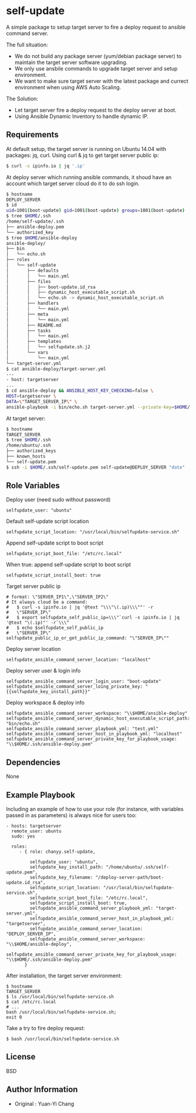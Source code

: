 self-update
=========

A simple package to setup target server to fire a deploy request to ansible command server.

The full situation:
- We do not build any package server (yum/debian package server) to maintain the target server software upgrading. 
- We only use ansbile commands to upgrade target server and setup environment.
- We want to make sure target server with the latest package and currect environment when using AWS Auto Scaling.

The Solution:
- Let target server fire a deploy request to the deploy server at boot.
- Using Ansible Dynamic Inventory to handle dynamic IP.

Requirements
------------

At default setup, the target server is running on Ubuntu 14.04 with packages: jq, curl. Using curl & jq to get target server public ip: 

```bash
$ curl -s ipinfo.io | jq '.ip'
```

At deploy server which running ansible commands, it shoud have an account which target server cloud do it to do ssh login.

```bash
$ hostname
DEPLOY_SERVER
$ id
uid=1001(boot-update) gid=1001(boot-update) groups=1001(boot-update)
$ tree $HOME/.ssh
/home/self-update/.ssh
├── ansible-deploy.pem
└── authorized_key
$ tree $HOME/ansible-deploy
ansible-deploy/
├── bin
│   └── echo.sh
├── roles
│   └── self-update
│       ├── defaults
│       │   └── main.yml
│       ├── files
│       │   ├── boot-update.id_rsa
│       │   ├── dynamic_host_executable_script.sh
│       │   └── echo.sh -> dynamic_host_executable_script.sh
│       ├── handlers
│       │   └── main.yml
│       ├── meta
│       │   └── main.yml
│       ├── README.md
│       ├── tasks
│       │   └── main.yml
│       ├── templates
│       │   └── selfupdate.sh.j2
│       └── vars
│           └── main.yml
└── target-server.yml
$ cat ansible-deploy/target-server.yml
---
- host: targetserver
...
$ cd ansible-deploy && ANSIBLE_HOST_KEY_CHECKING=false \
HOST=targetserver \
DATA=\"TARGET_SERVER_IP\" \
ansible-playbook -i bin/echo.sh target-server.yml --private-key=$HOME/.ssh/ansible-deploy.pem
```

At target server:

```bash
$ hostname
TARGET_SERVER
$ tree $HOME/.ssh
/home/ubuntu/.ssh
├── authorized_keys
├── known_hosts
└── self-update.pem
$ ssh -i $HOME/.ssh/self-update.pem self-update@DEPLOY_SERVER "date"
```

Role Variables
--------------

Deploy user (need sudo without password)
```
selfupdate_user: "ubuntu"
```

Default self-update script location
```
selfupdate_script_location: "/usr/local/bin/selfupdate-service.sh"
```

Append self-update script to boot script
```
selfupdate_script_boot_file: "/etc/rc.local"
```

When true: append self-update script to boot script
```
selfupdate_script_install_boot: true
```

Target server public ip
```
# format: \"SERVER_IP1\",\"SERVER_IP2\"
# It always cloud be a command: 
#   $ curl -s ipinfo.io | jq '@text "\\\"\(.ip)\\\""' -r 
#   \"SERVER_IP\"
#   $ export selfupdate_self_public_ip=\\\"`curl -s ipinfo.io | jq '@text "\(.ip)"' -r`\\\"
#   $ echo $selfupdate_self_public_ip
#   \"SERVER_IP\"
selfupdate_public_ip_or_get_public_ip_command: "\"SERVER_IP\""
```

Deploy server location
```
selfupdate_ansible_command_server_location: "localhost"
```
Deploy server user & login info
```
selfupdate_ansible_command_server_login_user: "boot-update"
selfupdate_ansible_command_server_loing_private_key: "{{selfupdate_key_install_path}}"
```
Deploy workspace & deploy info
```
selfupdate_ansible_command_server_workspace: "\\$HOME/ansible-deploy"
selfupdate_ansible_command_server_dynamic_host_executable_script_path: "bin/echo.sh"
selfupdate_ansible_command_server_playbook_yml: "test.yml"
selfupdate_ansible_command_server_host_in_playbook_yml: "localhost"
selfupdate_ansible_command_server_private_key_for_playbook_usage: "\\$HOME/.ssh/ansible-deploy.pem"
```

Dependencies
------------

None

Example Playbook
----------------

Including an example of how to use your role (for instance, with variables passed in as parameters) is always nice for users too:

    - hosts: targetserver
      remote_user: ubuntu
      sudo: yes

      roles:
         - { role: chanyy.self-update,

             selfupdate_user: "ubuntu",
             selfupdate_key_install_path: "/home/ubuntu/.ssh/self-update.pem",
             selfupdate_key_filename: "/deploy-server-path/boot-update.id_rsa",
             selfupdate_script_location: "/usr/local/bin/selfupdate-service.sh",
             selfupdate_script_boot_file: "/etc/rc.local",
             selfupdate_script_install_boot: true,
             selfupdate_ansible_command_server_playbook_yml: "target-server.yml", 
             selfupdate_ansible_command_server_host_in_playbook_yml: "targetserver",
             selfupdate_ansible_command_server_location: "DEPLOY_SERVER_IP",
             selfupdate_ansible_command_server_workspace: "\\$HOME/ansible-deploy",
             selfupdate_ansible_command_server_private_key_for_playbook_usage: "\\$HOME/.ssh/ansible-deploy.pem"
           }

After installation, the target server environment:
```
$ hostname
TARGET_SERVER
$ ls /usr/local/bin/selfupdate-service.sh
$ cat /etc/rc.local
# ...
bash /usr/local/bin/selfupdate-service.sh;
exit 0
```

Take a try to fire deploy request:
```
$ bash /usr/local/bin/selfupdate-service.sh
```

License
-------

BSD

Author Information
------------------

- Original : Yuan-Yi Chang

